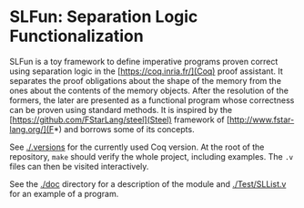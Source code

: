 SLFun: Separation Logic Functionalization
=========================================

SLFun is a toy framework to define imperative programs proven correct using
separation logic in the [https://coq.inria.fr/](Coq) proof assistant.
It separates the proof obligations about the shape of the memory from the ones
about the contents of the memory objects.
After the resolution of the formers, the later are presented as a functional
program whose correctness can be proven using standard methods.
It is inspired by the [https://github.com/FStarLang/steel](Steel) framework of
[http://www.fstar-lang.org/](F*) and borrows some of its concepts.

See [./.versions](.versions) for the currently used Coq version.
At the root of the repository, `make` should verify the whole project,
including examples.
The `.v` files can then be visited interactively.

See the [./doc](doc) directory for a description of the module and
[./Test/SLList.v](Test/SLList.v) for an example of a program.
